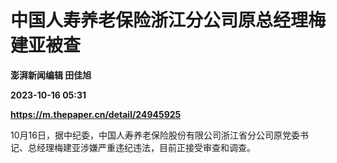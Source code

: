 # 中国人寿养老保险浙江分公司原总经理梅建亚被查
**澎湃新闻编辑 田佳旭**

**2023-10-16 05:31**

**https://m.thepaper.cn/detail/24945925**

10月16日，据中纪委，中国人寿养老保险股份有限公司浙江省分公司原党委书记、总经理梅建亚涉嫌严重违纪违法，目前正接受审查和调查。